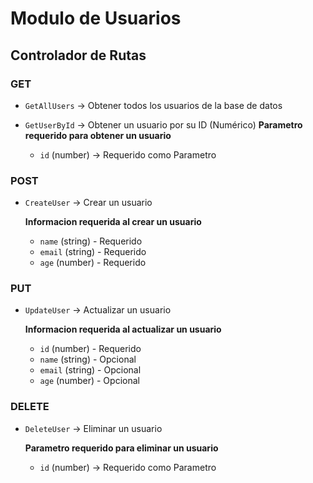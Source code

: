 # Modulo de Usuarios

## Controlador de Rutas

### GET

- `GetAllUsers` -> Obtener todos los usuarios de la base de datos
- `GetUserById` -> Obtener un usuario por su ID (Numérico)
  <strong>Parametro requerido para obtener un usuario</strong>

  - `id` (number) -> Requerido como Parametro

### POST

- `CreateUser` -> Crear un usuario

  <strong>Informacion requerida al crear un usuario</strong>

  - `name` (string) - Requerido
  - `email` (string) - Requerido
  - `age` (number) - Requerido

### PUT

- `UpdateUser` -> Actualizar un usuario

  <strong>Informacion requerida al actualizar un usuario</strong>

  - `id` (number) - Requerido
  - `name` (string) - Opcional
  - `email` (string) - Opcional
  - `age` (number) - Opcional

### DELETE

- `DeleteUser` -> Eliminar un usuario

  <strong>Parametro requerido para eliminar un usuario</strong>

  - `id` (number) -> Requerido como Parametro
